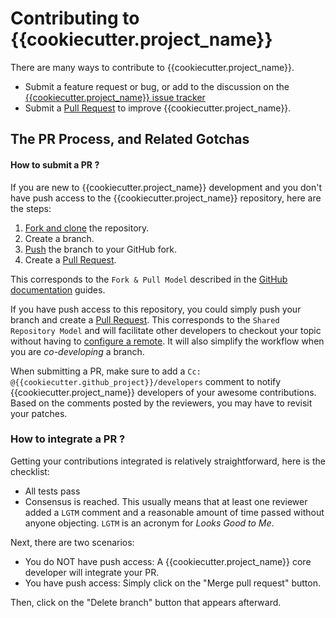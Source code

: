 Contributing to {{cookiecutter.project_name}}
===============================

There are many ways to contribute to {{cookiecutter.project_name}}.

  * Submit a feature request or bug, or add to the discussion on the [{{cookiecutter.project_name}} issue tracker][is]
  * Submit a [Pull Request][pr] to improve {{cookiecutter.project_name}}.

The PR Process, and Related Gotchas
-----------------------------------

#### How to submit a PR ?

If you are new to {{cookiecutter.project_name}} development and you don't have push access to the {{cookiecutter.project_name}}
repository, here are the steps:

1. [Fork and clone][fk] the repository.
3. Create a branch.
4. [Push][push] the branch to your GitHub fork.
5. Create a [Pull Request][pr].

This corresponds to the `Fork & Pull Model` described in the [GitHub documentation](https://docs.github.com/en/pull-requests/collaborating-with-pull-requests/getting-started/about-collaborative-development-models)
guides.

If you have push access to this repository, you could simply push your branch
and create a [Pull Request][pr]. This corresponds to the `Shared Repository Model`
and will facilitate other developers to checkout your topic without having to
[configure a remote](https://help.github.com/articles/configuring-a-remote-for-a-fork/).
It will also simplify the workflow when you are _co-developing_ a branch.

When submitting a PR, make sure to add a `Cc: @{{cookiecutter.github_project}}/developers` comment to
notify {{cookiecutter.project_name}} developers of your awesome contributions. Based on the
comments posted by the reviewers, you may have to revisit your patches.

### How to integrate a PR ?

Getting your contributions integrated is relatively straightforward, here
is the checklist:

* All tests pass
* Consensus is reached. This usually means that at least one reviewer added a `LGTM` comment
and a reasonable amount of time passed without anyone objecting. `LGTM` is an
acronym for _Looks Good to Me_.

Next, there are two scenarios:
* You do NOT have push access: A {{cookiecutter.project_name}} core developer will integrate your PR.
* You have push access: Simply click on the "Merge pull request" button.

Then, click on the "Delete branch" button that appears afterward.


[fk]: http://help.github.com/forking/
[push]: https://help.github.com/articles/pushing-to-a-remote/
[pr]: https://github.com/{{cookiecutter.github_organization}}/{{cookiecutter.github_project}}/merge_requests
[is]: https://github.com/{{cookiecutter.github_organization}}/{{cookiecutter.github_project}}/issues
